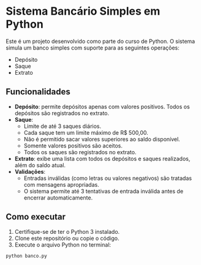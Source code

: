 # Sistema Bancário Simples em Python

Este é um projeto desenvolvido como parte do curso de Python. O sistema simula um banco simples com suporte para as seguintes operações:

- Depósito
- Saque
- Extrato

## Funcionalidades

- **Depósito**: permite depósitos apenas com valores positivos. Todos os depósitos são registrados no extrato.
- **Saque**:
  - Limite de até 3 saques diários.
  - Cada saque tem um limite máximo de R$ 500,00.
  - Não é permitido sacar valores superiores ao saldo disponível.
  - Somente valores positivos são aceitos.
  - Todos os saques são registrados no extrato.
- **Extrato**: exibe uma lista com todos os depósitos e saques realizados, além do saldo atual.
- **Validações**:
  - Entradas inválidas (como letras ou valores negativos) são tratadas com mensagens apropriadas.
  - O sistema permite até 3 tentativas de entrada inválida antes de encerrar automaticamente.


## Como executar

1. Certifique-se de ter o Python 3 instalado.
2. Clone este repositório ou copie o código.
3. Execute o arquivo Python no terminal:

```bash
python banco.py
